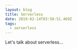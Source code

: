 ```yaml
---
layout: blog
title: Serverless
date: 2019-02-14T03:58:51.469Z
tags:
  - serverless
---
```

Let's talk about serverless...
